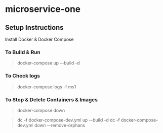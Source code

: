 # microservice-one

## Setup Instructions

Install Docker & Docker Compose

### To Build & Run
> docker-compose up --build -d

### To Check logs
> docker-compose logs -f ms1

### To Stop & Delete Containers & Images
> docker-compose down


> dc -f docker-compose-dev.yml up --build -d
> dc -f docker-compose-dev.yml down --remove-orphans
